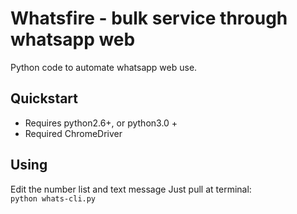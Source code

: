 # Whatsfire - bulk service through whatsapp web<br>
Python code to automate whatsapp web use.

## Quickstart

  - Requires python2.6+, or python3.0 +
  - Required ChromeDriver

## Using

Edit the number list and text message
Just pull at terminal:<br>
```python whats-cli.py```
